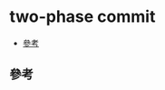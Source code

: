 # two-phase commit



- [參考](#參考)





## 參考

[](https://www.hollischuang.com/archives/681)

[](https://www.hollischuang.com/archives/1580)

[](https://zhuanlan.zhihu.com/p/35616810)

[](https://matt33.com/2018/07/08/distribute-system-consistency-protocol/)

[](https://segmentfault.com/a/1190000004474543)

[](https://juejin.im/post/5d6c7821518825415d062509)